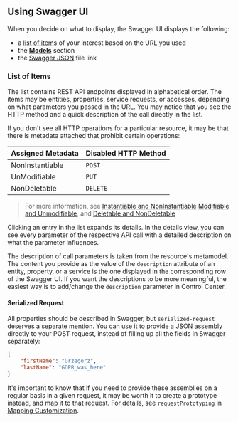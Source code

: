 ## Using Swagger UI

When you decide on what to display, the Swagger UI displays the following:

* a [list of items](#list-of-items) of your interest based on the URL you used
* the [**Models**](#models-section) section
* the [Swagger JSON](#json-file-export) file link

### List of Items

The list contains REST API endpoints displayed in alphabetical order. The items may be entities, properties, service requests, or accesses, depending on what parameters you passed in the URL. You may notice that you see the HTTP method and a quick description of the call directly in the list. 

If you don't see all HTTP operations for a particular resource, it may be that there is metadata attached that prohibit certain operations:

Assigned Metadata | Disabled HTTP Method
-------- | -------
NonInstantiable | `POST`
UnModifiable | `PUT`
NonDeletable | `DELETE`

> For more information, see [Instantiable and NonInstantiable](asset://tribefire.cortex.documentation:concepts-doc/metadata/constraint/instantiable.md) [Modifiable and Unmodifiable](asset://tribefire.cortex.documentation:concepts-doc/metadata/constraint/modifiable.md), and [Deletable and NonDeletable](asset://tribefire.cortex.documentation:concepts-doc/metadata/constraint/deletable.md)

Clicking an entry in the list expands its details. In the details view, you can see every parameter of the respective API call with a detailed description on what the parameter influences. 

The description of call parameters is taken from the resource's metamodel. The content you provide as the value of the `description` attribute of an entity, property, or a service is the one displayed in the corresponding row of the Swagger UI. If you want the descriptions to be more meaningful, the easiest way is to add/change the `description` parameter in Control Center.

#### Serialized Request
All properties should be described in Swagger, but `serialized-request` deserves a separate mention. You can use it to provide a JSON assembly directly to your POST request, instead of filling up all the fields in Swagger separately:

```JSON
{
    "firstName": "Grzegorz",
    "lastName": "GDPR_was_here"
}
```

It's important to know that if you need to provide these assemblies on a regular basis in a given request, it may be worth it to create a prototype instead, and map it to that request. For details, see `requestPrototyping` in [Mapping Customization](asset://tribefire.cortex.documentation:api-doc/REST-v2/rest_v2_api_v1.md#mapping-customization).
